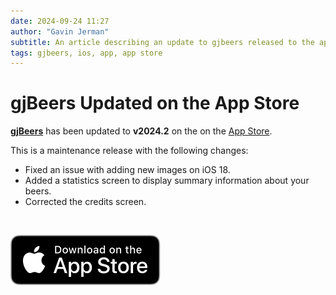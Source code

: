 ```yaml
---
date: 2024-09-24 11:27
author: "Gavin Jerman"
subtitle: An article describing an update to gjbeers released to the app store.
tags: gjbeers, ios, app, app store
---
```


# gjBeers Updated on the App Store

[**gjBeers**](/projects/gjBeers) has been updated to **v2024.2** on the on the [App Store](https://apps.apple.com/app/gjbeers/id1532589621?platform=iphone).  

This is a maintenance release with the following changes:
- Fixed an issue with adding new images on iOS 18.
- Added a statistics screen to display summary information about your beers.
- Corrected the credits screen.
<br>

[![download](/images/Download_on_the_App_Store_Badge_US-UK_RGB_blk_092917.svg)](https://apps.apple.com/app/gjbeers/id1532589621?platform=iphone)
